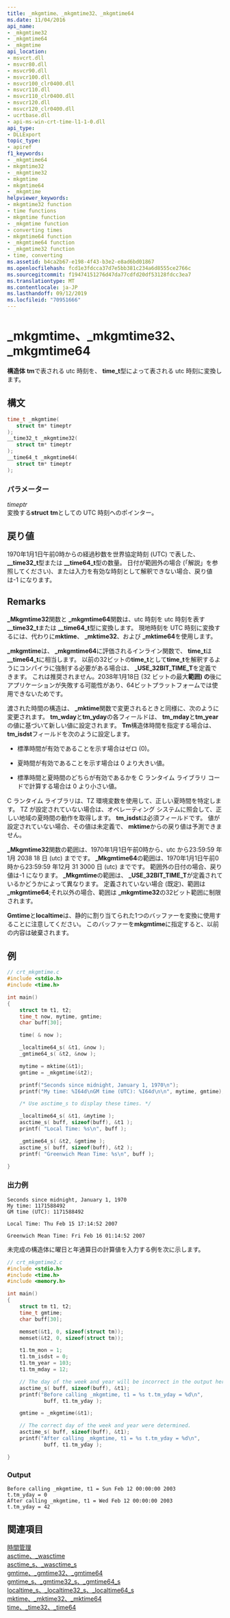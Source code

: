 ```yaml
---
title: _mkgmtime、_mkgmtime32、_mkgmtime64
ms.date: 11/04/2016
api_name:
- _mkgmtime32
- _mkgmtime64
- _mkgmtime
api_location:
- msvcrt.dll
- msvcr80.dll
- msvcr90.dll
- msvcr100.dll
- msvcr100_clr0400.dll
- msvcr110.dll
- msvcr110_clr0400.dll
- msvcr120.dll
- msvcr120_clr0400.dll
- ucrtbase.dll
- api-ms-win-crt-time-l1-1-0.dll
api_type:
- DLLExport
topic_type:
- apiref
f1_keywords:
- _mkgmtime64
- mkgmtime32
- _mkgmtime32
- mkgmtime
- mkgmtime64
- _mkgmtime
helpviewer_keywords:
- mkgmtime32 function
- time functions
- mkgmtime function
- _mkgmtime function
- converting times
- mkgmtime64 function
- _mkgmtime64 function
- _mkgmtime32 function
- time, converting
ms.assetid: b4ca2b67-e198-4f43-b3e2-e8ad6bd01867
ms.openlocfilehash: fcd1e3fdcca37d7e5bb381c234a6d8555ce2766c
ms.sourcegitcommit: f19474151276d47da77cdfd20df53128fdcc3ea7
ms.translationtype: MT
ms.contentlocale: ja-JP
ms.lasthandoff: 09/12/2019
ms.locfileid: "70951666"
---
```

# <a name="_mkgmtime-_mkgmtime32-_mkgmtime64"></a>_mkgmtime、_mkgmtime32、_mkgmtime64

**構造体** **tm**で表される utc 時刻を、 **time_t**型によって表される utc 時刻に変換します。

## <a name="syntax"></a>構文

```C
time_t _mkgmtime(
   struct tm* timeptr
);
__time32_t _mkgmtime32(
   struct tm* timeptr
);
__time64_t _mkgmtime64(
   struct tm* timeptr
);
```

### <a name="parameters"></a>パラメーター

*timeptr*<br/>
変換する**struct** **tm**としての UTC 時刻へのポインター。

## <a name="return-value"></a>戻り値

1970年1月1日午前0時からの経過秒数を世界協定時刻 (UTC) で表した、 **__time32_t**型または **__time64_t**型の数量。 日付が範囲外の場合 (「解説」を参照してください)、または入力を有効な時刻として解釈できない場合、戻り値は-1 になります。

## <a name="remarks"></a>Remarks

**_Mkgmtime32**関数と **_mkgmtime64**関数は、utc 時刻を utc 時刻を表す **__time32_t**または **__time64_t**型に変換します。 現地時刻を UTC 時刻に変換するには、代わりに**mktime**、 **_mktime32**、および **_mktime64**を使用します。

**_mkgmtime**は、 **_mkgmtime64**に評価されるインライン関数で、 **time_t**は **__time64_t**に相当します。 以前の32ビットの**time_t**として**time_t**を解釈するようにコンパイラに強制する必要がある場合は、 **_USE_32BIT_TIME_T**を定義できます。 これは推奨されません。2038年1月18日 (32 ビットの最大**範囲) の**後にアプリケーションが失敗する可能性があり、64ビットプラットフォームでは使用できないためです。

渡された時間の構造は、 **_mktime**関数で変更されるときと同様に、次のように変更されます。 **tm_wday**と**tm_yday**の各フィールドは、 **tm_mday**と**tm_year**の値に基づいて新しい値に設定されます。 **Tm**構造体時間を指定する場合は、 **tm_isdst**フィールドを次のように設定します。

- 標準時間が有効であることを示す場合はゼロ (0)。

- 夏時間が有効であることを示す場合は 0 より大きい値。

- 標準時間と夏時間のどちらが有効であるかを C ランタイム ライブラリ コードで計算する場合は 0 より小さい値。

C ランタイム ライブラリは、TZ 環境変数を使用して、正しい夏時間を特定します。 TZ が設定されていない場合は、オペレーティング システムに照会して、正しい地域の夏時間の動作を取得します。 **tm_isdst**は必須フィールドです。 値が設定されていない場合、その値は未定義で、 **mktime**からの戻り値は予測できません。

**_Mkgmtime32**関数の範囲は、1970年1月1日午前0時から、utc から23:59:59 年1月 2038 18 日 (utc) までです。 **_Mkgmtime64**の範囲は、1970年1月1日午前0時から23:59:59 年12月 31 3000 日 (utc) までです。 範囲外の日付の場合、戻り値は-1 になります。 **_Mkgmtime**の範囲は、 **_USE_32BIT_TIME_T**が定義されているかどうかによって異なります。 定義されていない場合 (既定)、範囲は **_mkgmtime64**;それ以外の場合、範囲は **_mkgmtime32**の32ビット範囲に制限されます。

**Gmtime**と**localtime**は、静的に割り当てられた1つのバッファーを変換に使用することに注意してください。 このバッファーを**mkgmtime**に指定すると、以前の内容は破棄されます。

## <a name="example"></a>例

```C
// crt_mkgmtime.c
#include <stdio.h>
#include <time.h>

int main()
{
    struct tm t1, t2;
    time_t now, mytime, gmtime;
    char buff[30];

    time( & now );

    _localtime64_s( &t1, &now );
    _gmtime64_s( &t2, &now );

    mytime = mktime(&t1);
    gmtime = _mkgmtime(&t2);

    printf("Seconds since midnight, January 1, 1970\n");
    printf("My time: %I64d\nGM time (UTC): %I64d\n\n", mytime, gmtime);

    /* Use asctime_s to display these times. */

    _localtime64_s( &t1, &mytime );
    asctime_s( buff, sizeof(buff), &t1 );
    printf( "Local Time: %s\n", buff );

    _gmtime64_s( &t2, &gmtime );
    asctime_s( buff, sizeof(buff), &t2 );
    printf( "Greenwich Mean Time: %s\n", buff );

}
```

### <a name="sample-output"></a>出力例

```Output
Seconds since midnight, January 1, 1970
My time: 1171588492
GM time (UTC): 1171588492

Local Time: Thu Feb 15 17:14:52 2007

Greenwich Mean Time: Fri Feb 16 01:14:52 2007
```

未完成の構造体に曜日と年通算日の計算値を入力する例を次に示します。

```C
// crt_mkgmtime2.c
#include <stdio.h>
#include <time.h>
#include <memory.h>

int main()
{
    struct tm t1, t2;
    time_t gmtime;
    char buff[30];

    memset(&t1, 0, sizeof(struct tm));
    memset(&t2, 0, sizeof(struct tm));

    t1.tm_mon = 1;
    t1.tm_isdst = 0;
    t1.tm_year = 103;
    t1.tm_mday = 12;

    // The day of the week and year will be incorrect in the output here.
    asctime_s( buff, sizeof(buff), &t1);
    printf("Before calling _mkgmtime, t1 = %s t.tm_yday = %d\n",
            buff, t1.tm_yday );

    gmtime = _mkgmtime(&t1);

    // The correct day of the week and year were determined.
    asctime_s( buff, sizeof(buff), &t1);
    printf("After calling _mkgmtime, t1 = %s t.tm_yday = %d\n",
            buff, t1.tm_yday );

}
```

### <a name="output"></a>Output

```Output
Before calling _mkgmtime, t1 = Sun Feb 12 00:00:00 2003
t.tm_yday = 0
After calling _mkgmtime, t1 = Wed Feb 12 00:00:00 2003
t.tm_yday = 42
```

## <a name="see-also"></a>関連項目

[時間管理](../../c-runtime-library/time-management.md)<br/>
[asctime、_wasctime](asctime-wasctime.md)<br/>
[asctime_s、_wasctime_s](asctime-s-wasctime-s.md)<br/>
[gmtime、_gmtime32、_gmtime64](gmtime-gmtime32-gmtime64.md)<br/>
[gmtime_s、_gmtime32_s、_gmtime64_s](gmtime-s-gmtime32-s-gmtime64-s.md)<br/>
[localtime_s、_localtime32_s、_localtime64_s](localtime-s-localtime32-s-localtime64-s.md)<br/>
[mktime、_mktime32、_mktime64](mktime-mktime32-mktime64.md)<br/>
[time、_time32、_time64](time-time32-time64.md)<br/>
